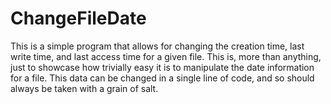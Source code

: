 # ChangeFileDate

This is a simple program that allows for changing the creation time, last write time, and last access time for a given file. This is, more than anything, just to showcase how trivially easy it is to manipulate the date information for a file. This data can be changed in a single line of code, and so should always be taken with a grain of salt.
